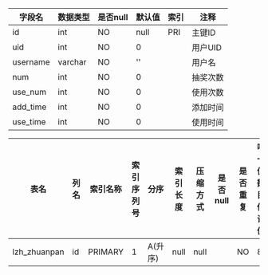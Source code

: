 |字段名|数据类型|是否null|默认值|索引|注释|
|------|--------|--------|------|----|----|
|id|int|NO|null|PRI|主键ID|
|uid|int|NO|0||用户UID|
|username|varchar|NO|''||用户名|
|num|int|NO|0||抽奖次数|
|use_num|int|NO|0||使用次数|
|add_time|int|NO|0||添加时间|
|use_time|int|NO|0||使用时间|



|表名|列名|索引名称|索引序列号|分序|索引长度|压缩方式|是否null|是否重复|唯一值数目估计值|索引方法|列中描述索引信息|索引注释|
|----|----|--------|----------|----|--------|--------|--------|--------|----------------|--------|----------------|--------|
|lzh_zhuanpan|id|PRIMARY|1|A(升序)|null|null||NO|8|BTREE|||
